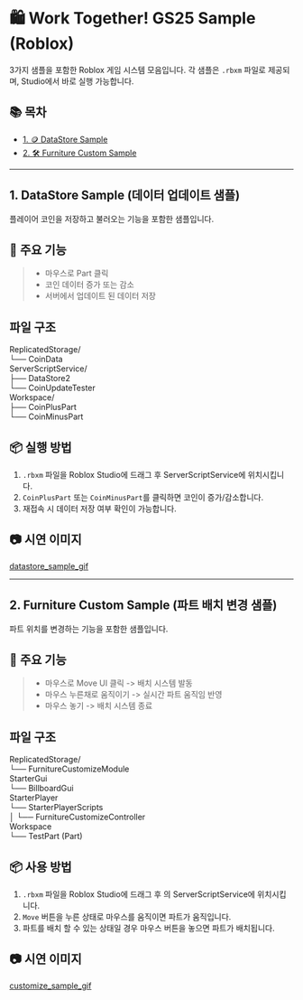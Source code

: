 # 🛍️ Work Together! GS25 Sample (Roblox)

3가지 샘플을 포함한 Roblox 게임 시스템 모음입니다. 각 샘플은 `.rbxm` 파일로 제공되며, Studio에서 바로 실행 가능합니다.  

## 📚 목차

- [1. 🪙 DataStore Sample](#1-datastore-sample)  
- [2. 🛠️ Furniture Custom Sample](#2-furniture-custom-sample)  

---

## 1. DataStore Sample (데이터 업데이트 샘플)
플레이어 코인을 저장하고 불러오는 기능을 포함한 샘플입니다.  

## 🚀 주요 기능  
> - 마우스로 Part 클릭  
> - 코인 데이터 증가 또는 감소  
> - 서버에서 업데이트 된 데이터 저장  

## 파일 구조  
ReplicatedStorage/  
└── CoinData  
ServerScriptService/  
├── DataStore2  
└── CoinUpdateTester  
Workspace/  
├── CoinPlusPart  
└── CoinMinusPart   

## 📦 실행 방법
1. `.rbxm` 파일을 Roblox Studio에 드래그 후 ServerScriptService에 위치시킵니다.
2. `CoinPlusPart` 또는 `CoinMinusPart`를 클릭하면 코인이 증가/감소합니다.  
3. 재접속 시 데이터 저장 여부 확인이 가능합니다.

## 📷 시연 이미지
[datastore_sample_gif](https://github.com/user-attachments/assets/8220e361-4b2c-4782-9226-7f70f9e0f006)

---

## 2. Furniture Custom Sample (파트 배치 변경 샘플)
파트 위치를 변경하는 기능을 포함한 샘플입니다.

## 🚀 주요 기능  
> - 마우스로 Move UI 클릭 -> 배치 시스템 발동  
> - 마우스 누른채로 움직이기 -> 실시간 파트 움직임 반영  
> - 마우스 놓기 -> 배치 시스템 종료  

## 파일 구조
ReplicatedStorage/  
└── FurnitureCustomizeModule  
StarterGui  
└── BillboardGui  
StarterPlayer  
└── StarterPlayerScripts  
│ └── FurnitureCustomizeController  
Workspace  
└── TestPart (Part)  

## 📦 사용 방법
1. `.rbxm` 파일을 Roblox Studio에 드래그 후 의 ServerScriptService에 위치시킵니다.  
2. `Move` 버튼을 누른 상태로 마우스를 움직이면 파트가 움직입니다.  
3. 파트를 배치 할 수 있는 상태일 경우 마우스 버튼을 놓으면 파트가 배치됩니다.  

## 📷 시연 이미지 
[customize_sample_gif](https://github.com/user-attachments/assets/b49534bf-10d4-471b-b518-70ff7ea8efde) 

